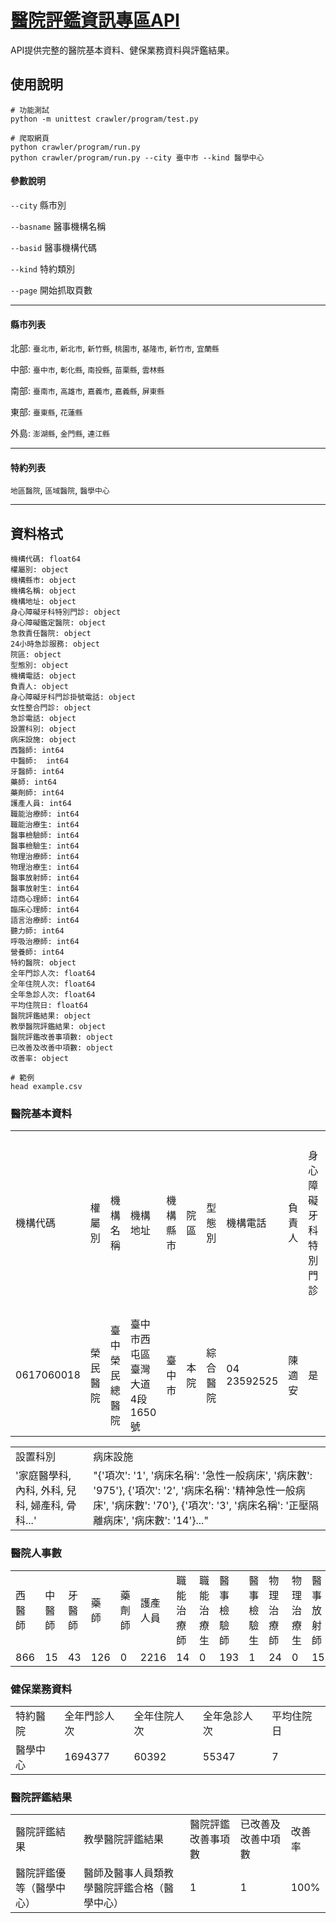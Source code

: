 # [醫院評鑑資訊專區API](https://openinfo.mohw.gov.tw/)

API提供完整的醫院基本資料、健保業務資料與評鑑結果。

## 使用說明

```
# 功能測試
python -m unittest crawler/program/test.py

# 爬取網頁
python crawler/program/run.py
python crawler/program/run.py --city 臺中市 --kind 醫學中心
```
#### 參數說明
`--city`
縣市別

`--basname`
醫事機構名稱

`--basid`
醫事機構代碼

`--kind`
特約類別

`--page`
開始抓取頁數

--------
#### 縣市列表

北部:
`臺北市`, `新北市`, `新竹縣`, `桃園市`, `基隆市`, `新竹市`, `宜蘭縣`

中部:
`臺中市`, `彰化縣`, `南投縣`, `苗栗縣`, `雲林縣`

南部:
`臺南市`, `高雄市`, `嘉義市`, `嘉義縣`, `屏東縣`

東部: `臺東縣`, `花蓮縣`

外島:
`澎湖縣`, `金門縣`, `連江縣`

--------
#### 特約列表

`地區醫院`,
`區域醫院`,
`醫學中心`

--------
## 資料格式

```
機構代碼: float64
權屬別: object
機構縣市: object
機構名稱: object
機構地址: object
身心障礙牙科特別門診: object
身心障礙鑑定醫院: object
急救責任醫院: object
24小時急診服務: object
院區: object
型態別: object
機構電話: object
負責人: object
身心障礙牙科門診掛號電話: object
女性整合門診: object
急診電話: object
設置科別: object
病床設施: object
西醫師: int64
中醫師:  int64
牙醫師: int64
藥師: int64
藥劑師: int64
護產人員: int64
職能治療師: int64
職能治療生: int64
醫事檢驗師: int64
醫事檢驗生: int64
物理治療師: int64
物理治療生: int64
醫事放射師: int64
醫事放射生: int64
諮商心理師: int64
臨床心理師: int64
語言治療師: int64
聽力師: int64
呼吸治療師: int64
營養師: int64
特約醫院: object
全年門診人次: float64
全年住院人次: float64
全年急診人次: float64
平均住院日: float64
醫院評鑑結果: object
教學醫院評鑑結果: object
醫院評鑑改善事項數: object
已改善及改善中項數: object
改善率: object
```
```
# 範例
head example.csv
```
### 醫院基本資料

<table>
  <tr>
    <td>機構代碼</td>
    <td>權屬別</td>
    <td>機構名稱</td>
    <td>機構地址</td>
    <td>機構縣市</td>
    <td>院區</td>
    <td>型態別</td>
    <td>機構電話</td>
    <td>負責人</td>
    <td>身心障礙牙科特別門診</td>
    <td>身心障礙鑑定醫院</td>
    <td>急救責任醫院</td>
    <td>24小時急診服務</td>
    <td>身心障礙牙科門診掛號電話</td>
    <td>女性整合門診</td>
    <td>急診電話</td>
  </tr>
  <tr>
    <td>0617060018</td>
    <td>榮民醫院</td>
    <td>臺中榮民總醫院</td>
    <td>臺中市西屯區臺灣大道4段1650號</td>
    <td>臺中市</td>
    <td>本院</td>
    <td>綜合醫院</td>
    <td>04 23592525</td>
    <td>陳適安</td>
    <td>是</td>
    <td>是</td>
    <td>是</td>
    <td>是</td>
    <td>否</td>
    <td>是</td>
    <td>是</td>
  </tr>
</table>

<table>
  <tr>
    <td>設置科別</td>
    <td>病床設施</td>
  </tr>
  <tr>
    <td>'家庭醫學科, 內科, 外科, 兒科, 婦產科, 骨科...'
    <td>"{'項次': '1', '病床名稱': '急性一般病床', '病床數': '975'}, {'項次': '2', '病床名稱': '精神急性一般病床', '病床數': '70'}, {'項次': '3', '病床名稱': '正壓隔離病床', '病床數': '14'}..."</td>
  </tr>
</table>

### 醫院人事數

<table>
    <tr>
        <td>西醫師</td>
        <td>中醫師</td>
        <td>牙醫師</td>
        <td>藥師</td>
        <td>藥劑師</td>
        <td>護產人員</td>
        <td>職能治療師</td>
        <td>職能治療生</td>
        <td>醫事檢驗師</td>
        <td>醫事檢驗生</td>
        <td>物理治療師</td>
        <td>物理治療生</td>
        <td>醫事放射師</td>
        <td>醫事放射生</td>
        <td>諮商心理師</td>
        <td>臨床心理師</td>
        <td>語言治療師</td>
        <td>聽力師</td>
        <td>呼吸治療師</td>
        <td>營養師</td>
    </tr>
    <tr>
        <td>866</td>
        <td>15</td>
        <td>43</td>
        <td>126</td>
        <td>0</td>
        <td>2216</td>
        <td>14</td>
        <td>0</td>
        <td>193</td>
        <td>1</td>
        <td>24</td>
        <td>0</td>
        <td>151</td>
        <td>0</td>
        <td>4</td>
        <td>10</td>
        <td>6</td>
        <td>4</td>
        <td>29</td>
        <td>22</td>
    </tr>
</table>

### 健保業務資料

<table>
  <tr>
    <td>特約醫院</td>
    <td>全年門診人次</td>
    <td>全年住院人次</td>
    <td>全年急診人次</td>
    <td>平均住院日</td>
  </tr>
  <tr>
    <td>醫學中心</td>
    <td>1694377</td>
    <td>60392</td>
    <td>55347</td>
    <td>7</td>
  </tr>
</table>

### 醫院評鑑結果

<table>
  <tr>
    <td>醫院評鑑結果</td>
    <td>教學醫院評鑑結果</td>
    <td>醫院評鑑改善事項數</td>
    <td>已改善及改善中項數</td>
    <td>改善率</td>
  </tr>
  <tr>
    <td>醫院評鑑優等（醫學中心）</td>
    <td>醫師及醫事人員類教學醫院評鑑合格（醫學中心）</td>
    <td>1</td>
    <td>1</td>
    <td>100%</td>
  </tr>
</table>
